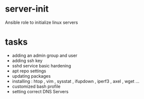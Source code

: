 # server-init
Ansible role to initialize linux servers

# tasks

- adding an admin group and user
- adding ssh key 
- sshd service basic hardening
- apt repo settings
- updating packages
- installing : 
htop , vim , sysstat , ifupdown , iperf3 , axel , wget ...
- customized bash profile
- setting correct DNS Servers
